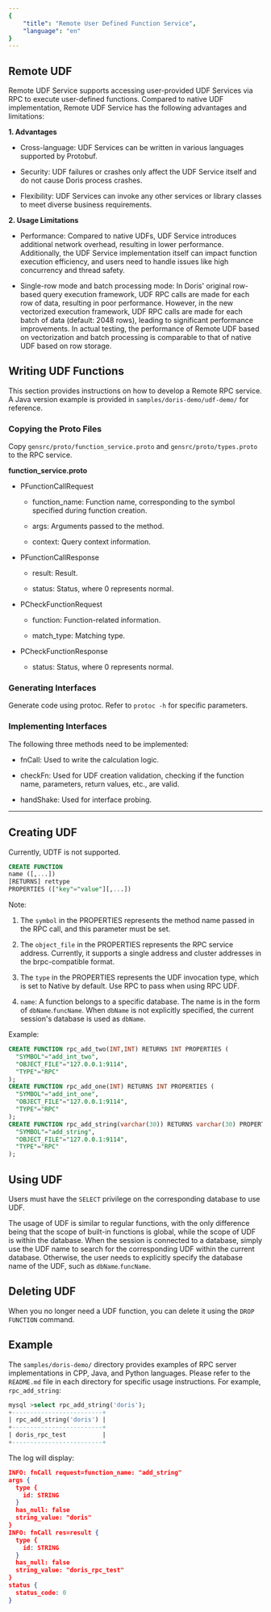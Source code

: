 ```yaml
---
{
    "title": "Remote User Defined Function Service",
    "language": "en"
}
---
```


## Remote UDF

Remote UDF Service supports accessing user-provided UDF Services via RPC to execute user-defined functions. Compared to native UDF implementation, Remote UDF Service has the following advantages and limitations:

**1. Advantages**

* Cross-language: UDF Services can be written in various languages supported by Protobuf.

* Security: UDF failures or crashes only affect the UDF Service itself and do not cause Doris process crashes.

* Flexibility: UDF Services can invoke any other services or library classes to meet diverse business requirements.

**2. Usage Limitations**

* Performance: Compared to native UDFs, UDF Service introduces additional network overhead, resulting in lower performance. Additionally, the UDF Service implementation itself can impact function execution efficiency, and users need to handle issues like high concurrency and thread safety.

* Single-row mode and batch processing mode: In Doris' original row-based query execution framework, UDF RPC calls are made for each row of data, resulting in poor performance. However, in the new vectorized execution framework, UDF RPC calls are made for each batch of data (default: 2048 rows), leading to significant performance improvements. In actual testing, the performance of Remote UDF based on vectorization and batch processing is comparable to that of native UDF based on row storage.

## Writing UDF Functions

This section provides instructions on how to develop a Remote RPC service. A Java version example is provided in `samples/doris-demo/udf-demo/` for reference.

### Copying the Proto Files

Copy `gensrc/proto/function_service.proto` and `gensrc/proto/types.proto` to the RPC service.

**function_service.proto**

- PFunctionCallRequest

   - function_name: Function name, corresponding to the symbol specified during function creation.

   - args: Arguments passed to the method.

   - context: Query context information.

- PFunctionCallResponse

   - result: Result.

   - status: Status, where 0 represents normal.

- PCheckFunctionRequest

   - function: Function-related information.

   - match_type: Matching type.

- PCheckFunctionResponse

   - status: Status, where 0 represents normal.

### Generating Interfaces

Generate code using protoc. Refer to `protoc -h` for specific parameters.

### Implementing Interfaces

The following three methods need to be implemented:

- fnCall: Used to write the calculation logic.

- checkFn: Used for UDF creation validation, checking if the function name, parameters, return values, etc., are valid.

- handShake: Used for interface probing.


--- 

## Creating UDF

Currently, UDTF is not supported.

```sql
CREATE FUNCTION 
name ([,...])
[RETURNS] rettype
PROPERTIES (["key"="value"][,...])	
```

Note:

1. The `symbol` in the PROPERTIES represents the method name passed in the RPC call, and this parameter must be set.

2. The `object_file` in the PROPERTIES represents the RPC service address. Currently, it supports a single address and cluster addresses in the brpc-compatible format. 

3. The `type` in the PROPERTIES represents the UDF invocation type, which is set to Native by default. Use RPC to pass when using RPC UDF.

4. `name`: A function belongs to a specific database. The name is in the form of `dbName`.`funcName`. When `dbName` is not explicitly specified, the current session's database is used as `dbName`.

Example:

```sql
CREATE FUNCTION rpc_add_two(INT,INT) RETURNS INT PROPERTIES (
  "SYMBOL"="add_int_two",
  "OBJECT_FILE"="127.0.0.1:9114",
  "TYPE"="RPC"
);
CREATE FUNCTION rpc_add_one(INT) RETURNS INT PROPERTIES (
  "SYMBOL"="add_int_one",
  "OBJECT_FILE"="127.0.0.1:9114",
  "TYPE"="RPC"
);
CREATE FUNCTION rpc_add_string(varchar(30)) RETURNS varchar(30) PROPERTIES (
  "SYMBOL"="add_string",
  "OBJECT_FILE"="127.0.0.1:9114",
  "TYPE"="RPC"
);
```

## Using UDF

Users must have the `SELECT` privilege on the corresponding database to use UDF.

The usage of UDF is similar to regular functions, with the only difference being that the scope of built-in functions is global, while the scope of UDF is within the database. When the session is connected to a database, simply use the UDF name to search for the corresponding UDF within the current database. Otherwise, the user needs to explicitly specify the database name of the UDF, such as `dbName`.`funcName`.

## Deleting UDF

When you no longer need a UDF function, you can delete it using the `DROP FUNCTION` command.

## Example

The `samples/doris-demo/` directory provides examples of RPC server implementations in CPP, Java, and Python languages. Please refer to the `README.md` file in each directory for specific usage instructions.
For example, `rpc_add_string`:

```sql
mysql >select rpc_add_string('doris');
+-------------------------+
| rpc_add_string('doris') |
+-------------------------+
| doris_rpc_test          |
+-------------------------+
```
The log will display:

```json
INFO: fnCall request=function_name: "add_string"
args {
  type {
    id: STRING
  }
  has_null: false
  string_value: "doris"
}
INFO: fnCall res=result {
  type {
    id: STRING
  }
  has_null: false
  string_value: "doris_rpc_test"
}
status {
  status_code: 0
}
```
